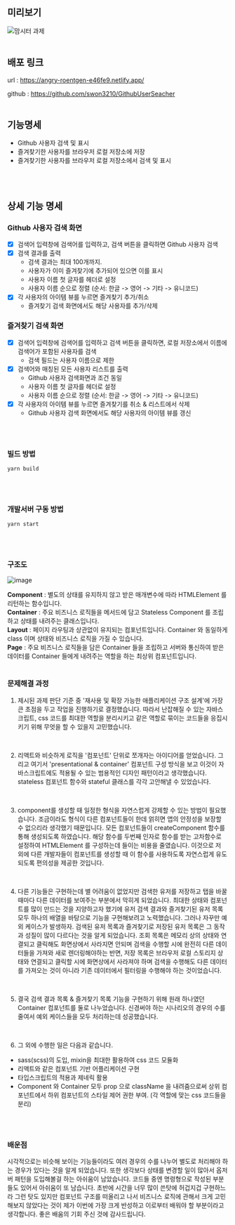 ## 미리보기

![맘시터 과제](https://user-images.githubusercontent.com/32982670/143724834-9d6eadfc-780f-414d-b4d6-95f2cb84eb15.gif)
<br />
<br />

## 배포 링크

url : https://angry-roentgen-e46fe9.netlify.app/
<br />

github : https://github.com/swon3210/GithubUserSeacher
<br />
<br />

## 기능명세

- Github 사용자 검색 및 표시
- 즐겨찾기한 사용자를 브라우저 로컬 저장소에 저장
- 즐겨찾기한 사용자를 브라우저 로컬 저장소에서 검색 및 표시
<br />
<br />


## 상세 기능 명세

### Github 사용자 검색 화면

- [x] 검색어 입력창에 검색어를 입력하고, 검색 버튼을 클릭하면 Github 사용자 검색
- [x] 검색 결과를 출력
  - 검색 결과는 최대 100개까지.
  - 사용자가 이미 즐겨찾기에 추가되어 있으면 이를 표시
  - 사용자 이름 첫 글자를 헤더로 설정
  - 사용자 이름 순으로 정렬 (순서: 한글 -> 영어 -> 기타 -> 유니코드)
- [x] 각 사용자의 아이템 뷰를 누르면 즐겨찾기 추가/취소
  - 즐겨찾기 검색 화면에서도 해당 사용자를 추가/삭제

### 즐겨찾기 검색 화면

- [x] 검색어 입력창에 검색어를 입력하고 검색 버튼을 클릭하면, 로컬 저장소에서 이름에 검색어가 포함된 사용자를 검색
  - 검색 필드는 사용자 이름으로 제한
- [x] 검색어와 매칭된 모든 사용자 리스트를 출력
  - Github 사용자 검색화면과 조건 동일
  - 사용자 이름 첫 글자를 헤더로 설정
  - 사용자 이름 순으로 정렬 (순서: 한글 -> 영어 -> 기타 -> 유니코드)
- [x] 각 사용자의 아이템 뷰를 누르면 즐겨찾기를 취소 & 리스트에서 삭제
  - Github 사용자 검색 화면에서도 해당 사용자의 아이템 뷰를 갱신
<br />
<br />

### 빌드 방법

```bash
yarn build
```
<br />
<br />

### 개발서버 구동 방법

```bash
yarn start
```
<br />
<br />


### 구조도

![image](https://user-images.githubusercontent.com/32982670/143724709-a005457e-9dd3-4851-b225-c912693e007b.png)

**Component** : 별도의 상태를 유지하지 않고 받은 매개변수에 따라 HTMLElement 를 리턴하는 함수입니다.
<br />
**Container** : 주요 비즈니스 로직들을 메서드에 담고 Stateless Component 를 조립하고 상태를 내려주는 클래스입니다.
<br />
**Layout** : 페이지 라우팅과 상관없이 유지되는 컴포넌트입니다. Container 와 동일하게 class 이며 상태와 비즈니스 로직을 가질 수 있습니다.
<br />
**Page** : 주요 비즈니스 로직들을 담은 Container 들을 조립하고 서버와 통신하여 받은 데이터를 Container 들에게 내려주는 역할을 하는 최상위 컴포넌트입니다.
<br />
<br />


### 문제해결 과정

1. 제시된 과제 판단 기준 중 '재사용 및 확장 가능한 애플리케이션 구조 설계'에 가장 큰 초점을 두고 작업을 진행하기로 결정했습니다. 따라서 난잡해질 수 있는 자바스크립트, css 코드를 최대한 역할을 분리시키고 같은 역할로 묶이는 코드들을 응집시키기 위해 무엇을 할 수 있을지 고민했습니다.
<br />

2. 리액트와 비슷하게 로직을 '컴포넌트' 단위로 쪼개자는 아이디어를 얻었습니다. 그리고 여기서 'presentational & container' 컴포넌트 구성 방식을 보고 이것이 자바스크립트에도 적용될 수 있는 범용적인 디자인 패턴이라고 생각했습니다. stateless 컴포넌트 함수와 stateful 클래스를 각각 고안해낼 수 있었습니다.
<br />

3. component를 생성할 때 일정한 형식을 자연스럽게 강제할 수 있는 방법이 필요했습니다. 조금이라도 형식이 다른 컴포넌트들이 한데 얽히면 앱의 안정성을 보장할 수 없으리라 생각했기 때문입니다. 모든 컴포넌트들이 createComponent 함수를 통해 생성되도록 하였습니다. 해당 함수를 두번째 인자로 함수를 받는 고차함수로 설정하여 HTMLElement 를 구성하는데 들이는 비용을 줄였습니다. 이것으로 저 외에 다른 개발자들이 컴포넌트를 생성할 때 이 함수를 사용하도록 자연스럽게 유도되도록 편의성을 제공한 것입니다.
<br />

4. 다른 기능들은 구현하는데 별 어려움이 없었지만 검색한 유저를 저장하고 탭을 바꿀 때마다 다른 데이터를 보여주는 부분에서 막히게 되었습니다. 최대한 상태와 컴포넌트를 많이 만드는 것을 지양하고자 했기에 유저 검색 결과와 즐겨찾기된 유저 목록 모두 하나의 배열을 바탕으로 기능을 구현해보려고 노력했습니다. 그러나 자꾸만 예외 케이스가 발생하자. 검색된 유저 목록과 즐겨찾기로 저장된 유저 목록은 그 동작과 성질이 많이 다르다는 것을 알게 되었습니다. 조회 목록은 메모리 상의 상태와 연결되고 클릭해도 화면상에서 사라지면 안되며 검색을 수행할 시에 완전히 다른 데이터들을 가져와 새로 렌더링해야하는 반면, 저장 목록은 브라우저 로컬 스토리지 상태와 연결되고 클릭할 시에 화면상에서 사라져야 하며 검색을 수행해도 다른 데이터를 가져오는 것이 아니라 기존 데이터에서 필터링을 수행해야 하는 것이었습니다.
<br />

5. 결국 검색 결과 목록 & 즐겨찾기 목록 기능을 구현하기 위해 원래 하나였던 Container 컴포넌트를 둘로 나누었습니다. 신경써야 하는 시나리오의 경우의 수를 줄여서 예외 케이스들을 모두 처리하는데 성공했습니다.
<br />

6. 그 외에 수행한 일은 다음과 같습니다.
- sass(scss)의 도입, mixin을 최대한 활용하여 css 코드 모듈화
- 리액트와 같은 컴포넌트 기반 어플리케이션 구현
- 타입스크립트의 적용과 제네릭 활용
- Component 와 Container 모두 prop 으로 className 을 내려줌으로써 상위 컴포넌트에서 하위 컴포넌트의 스타일 제어 권한 부여. (각 역할에 맞는 css 코드들을 분리)

<br />
<br />

### 배운점

시각적으로는 비슷해 보이는 기능들이라도 여러 경우의 수를 나누어 별도로 처리해야 하는 경우가 있다는 것을 알게 되었습니다. 또한 생각보다 상태를 변경할 일이 많아서 옵저버 패턴을 도입해볼걸 하는 아쉬움이 남았습니다. 코드들 중엔 명령형으로 작성된 부분들도 있어서 아쉬움이 또 남습니다. 초반에 시간을 너무 많이 쓴탓에 허겁지겁 구현하느라 그런 탓도 있지만 컴포넌트 구조를 떠올리고 나서 비즈니스 로직에 관해서 크게 고민해보지 않았다는 것이 제가 이번에 가장 크게 반성하고 이로부터 배워야 할 부분이라고 생각합니다. 좋은 배움의 기회 주신 것에 감사드립니다.
<br />


